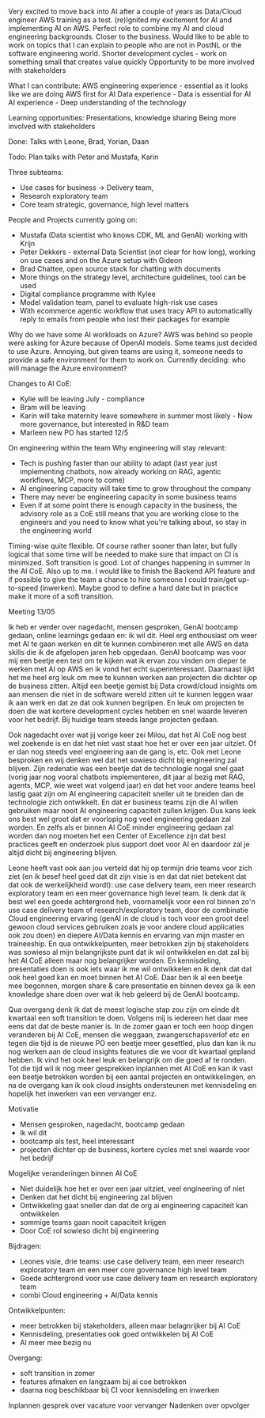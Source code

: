 Very excited to move back into AI after a couple of years as Data/Cloud engineer
AWS training as a test. (re)Ignited my excitement for AI and implementing AI on AWS. Perfect role to combine my AI and cloud engineering backgrounds.
Closer to the business. Would like to be able to work on topics that I can explain to people who are not in PostNL or the software engineering world.
Shorter development cycles - work on something small that creates value quickly 
Opportunity to be more involved with stakeholders 

What I can contribute:
AWS engineering experience - essential as it looks like we are doing AWS first for AI 
Data experience - Data is essential for AI 
AI experience - Deep understanding of the technology

Learning opportunities:
Presentations, knowledge sharing
Being more involved with stakeholders

Done:
Talks with Leone, Brad, Yorian, Daan

Todo: 
Plan talks with Peter and Mustafa, Karin

Three subteams:
- Use cases for business -> Delivery team, 
- Research exploratory team
- Core team strategic, governance, high level matters

People and Projects currently going on:
- Mustafa (Data scientist who knows CDK, ML and GenAI) working with Krijn
- Peter Dekkers - external Data Scientist (not clear for how long), working on use cases and on the Azure setup with Gideon
- Brad Chattee, open source stack for chatting with documents
- More things on the strategy level, architecture guidelines, tool can be used
- Digital compliance programme with Kylee
- Model validation team, panel to evaluate high-risk use cases
- With ecommerce agentic workflow that uses tracy API to automaticallly reply to emails from people who lost their packages for example

Why do we have some AI workloads on Azure?
AWS was behind so people were asking for Azure because of OpenAI models. Some teams just decided to use Azure. Annoying, but given teams are using it, someone needs to provide a safe environment for them to work on. Currently deciding: who will manage the Azure environment?


Changes to AI CoE:
- Kylie will be leaving July - compliance
- Bram will be leaving
- Karin will take maternity leave somewhere in summer most likely - Now more governance, but interested in R&D team
- Marleen new PO has started 12/5


On engineering within the team
Why engineering will stay relevant:
- Tech is pushing faster than our ability to adapt (last year just implementing chatbots, now already working on RAG, agentic workflows, MCP, more to come)
- AI engineering capacity will take time to grow throughout the company
- There may never be engineering capacity in some business teams
- Even if at some point there is enough capacity in the business, the advisory role as a CoE still means that you are working close to the engineers and you need to know what you're talking about, so stay in the engineering world


Timing-wise quite flexible. Of course rather sooner than later, but fully logical that some time will be needed to make sure that impact on CI is minimized. Soft transition is good. Lot of changes happening in summer in the AI CoE. Also up to me. I would like to finish the Backend API feature and if possible to give the team a chance to hire someone I could train/get up-to-speed (inwerken). Maybe good to define a hard date but in practice make it more of a soft transition.




Meeting 13/05

Ik heb er verder over nagedacht, mensen gesproken, GenAI bootcamp gedaan, online learnings gedaan en: ik wil dit. Heel erg enthousiast om weer met AI te gaan werken en dit te kunnen combineren met alle AWS en data skills die ik de afgelopen jaren heb opgedaan. GenAI bootcamp was voor mij een beetje een test om te kijken wat ik ervan zou vinden om dieper te werken met AI op AWS en ik vond het echt superinteressant.
Daarnaast lijkt het me heel erg leuk om mee te kunnen werken aan projecten die dichter op de business zitten. Altijd een beetje gemist bij Data crowd/cloud insights om aan mensen die niet in de software wereld zitten uit te kunnen leggen waar ik aan werk en dat ze dat ook kunnen begrijpen. En leuk om projecten te doen die wat kortere development cycles hebben en snel waarde leveren voor het bedrijf. Bij huidige team steeds lange projecten gedaan.

Ook nagedacht over wat jij vorige keer zei Milou, dat het AI CoE nog best wel zoekende is en dat het niet vast staat hoe het er over een jaar uitziet. Of er dan nog steeds veel engineering aan de gang is, etc. Ook met Leone besproken en wij denken wel dat het sowieso dicht bij engineering zal blijven. Zijn redenatie was een beetje dat de technologie nogal snel gaat (vorig jaar nog vooral chatbots implementeren, dit jaar al bezig met RAG, agents, MCP, wie weet wat volgend jaar) en dat het voor andere teams heel lastig gaat zijn om AI engineering capaciteit sneller uit te breiden dan de technologie zich ontwikkelt. En dat er business teams zijn die AI willen gebruiken maar nooit AI engineering capaciteit zullen krijgen. Dus kans leek ons best wel groot dat er voorlopig nog veel engineering gedaan zal worden. En zelfs als er binnen AI CoE minder engineering gedaan zal worden dan nog moeten het een Center of Excellence zijn dat best practices geeft en onderzoek plus support doet voor AI en daardoor zal je altijd dicht bij engineering blijven. 

Leone heeft vast ook aan jou verteld dat hij op termijn drie teams voor zich ziet (en ik besef heel goed dat dit zijn visie is en dat dat niet betekent dat dat ook de werkelijkheid wordt): use case delivery team, een meer research exploratory team en een meer governance high level team. Ik denk dat ik best wel een goede achtergrond heb, voornamelijk voor een rol binnen zo'n use case delivery team of research/exploratory team, door de combinatie Cloud engineering ervaring (genAI in de cloud is toch voor een groot deel gewoon cloud services gebruiken zoals je voor andere cloud applicaties ook zou doen) en diepere AI/Data kennis en ervaring van mijn master en traineeship. 
En qua ontwikkelpunten, meer betrokken zijn bij stakeholders was sowieso al mijn belangrijkste punt dat ik wil ontwikkelen en dat zal bij het AI CoE alleen maar nog belangrijker worden. En kennisdeling, presentaties doen is ook iets waar ik me wil ontwikkelen en ik denk dat dat ook heel goed kan en moet binnen het AI CoE. Daar ben ik al een beetje mee begonnen, morgen share & care presentatie en binnen devex ga ik een knowledge share doen over wat ik heb geleerd bij de GenAI bootcamp.

Qua overgang denk ik dat de meest logische stap zou zijn om einde dit kwartaal een soft transition te doen. Volgens mij is iedereen het daar mee eens dat dat de beste manier is. In de zomer gaan er toch een hoop dingen veranderen bij AI CoE, mensen die weggaan, zwangerschapsverlof etc en tegen die tijd is de nieuwe PO een beetje meer gesettled, plus dan kan ik nu nog werken aan de cloud insights features die we voor dit kwartaal gepland hebben. Ik vind het ook heel leuk en belangrijk om die goed af te ronden. Tot die tijd wil ik nog meer gesprekken inplannen met AI CoE en kan ik vast een beetje betrokken worden bij een aantal projecten en ontwikkelingen, en na de overgang kan ik ook cloud insights ondersteunen met kennisdeling en hopelijk het inwerken van een vervanger enz.


Motivatie
- Mensen gesproken, nagedacht, bootcamp gedaan
- Ik wil dit
- bootcamp als test, heel interessant
- projecten dichter op de business, kortere cycles met snel waarde voor het bedrijf

Mogelijke veranderingen binnen AI CoE
- Niet duidelijk hoe het er over een jaar uitziet, veel engineering of niet
- Denken dat het dicht bij engineering zal blijven
- Ontwikkeling gaat sneller dan dat de org ai engineering capaciteit kan ontwikkelen
- sommige teams gaan nooit capaciteit krijgen
- Door CoE rol sowieso dicht bij engineering

Bijdragen:
- Leones visie, drie teams: use case delivery team, een meer research exploratory team en een meer core governance high level team
- Goede achtergrond voor use case delivery team en research exploratory team
- combi Cloud engineering + AI/Data kennis

Ontwikkelpunten:
- meer betrokken bij stakeholders, alleen maar belagnrijker bij AI CoE
- Kennisdeling, presentaties ook goed ontwikkelen bij AI CoE
- Al meer mee bezig nu

Overgang:
- soft transition in zomer
- features afmaken en langzaam bij ai coe betrokken
- daarna nog beschikbaar bij CI voor kennisdeling en inwerken


Inplannen gesprek over vacature voor vervanger
Nadenken over opvolger